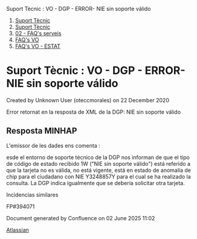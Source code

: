 Suport Tècnic : VO - DGP - ERROR- NIE sin soporte válido  

1.  [Suport Tècnic](index.md)
2.  [Suport Tècnic](13893782.md)
3.  [02 - FAQ's serveis](26313393.md)
4.  [FAQ's VO](28705575.md)
5.  [FAQ's VO - ESTAT](28705579.md)

Suport Tècnic : VO - DGP - ERROR- NIE sin soporte válido
========================================================

Created by Unknown User (oteccmorales) on 22 December 2020

Error retornat en la resposta de XML de la DGP: NIE sin soporte válido

**Resposta MINHAP**
-------------------

  

L'emissor de les dades ens comenta : 

esde el entorno de soporte técnico de la DGP nos informan de que el tipo de código de estado recibido 1W ("NIE sin soporte válido") está referido a que la tarjeta no es válida, no está vigente, está en estado de anomalía de chip para el ciudadano con NIE Y3248857Y para el cual se ha realizado la consulta. La DGP indica igualmente que se debería solicitar otra tarjeta.

  

Incidencias similares

FP#394071

  

Document generated by Confluence on 02 June 2025 11:02

[Atlassian](http://www.atlassian.com/)